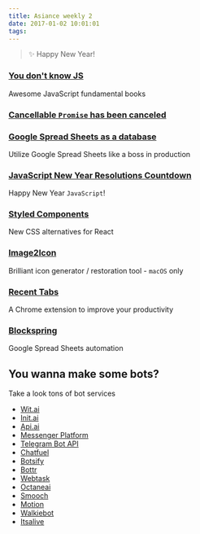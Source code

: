 ```yaml
---
title: Asiance weekly 2
date: 2017-01-02 10:01:01
tags:
---
```


> ✨ Happy New Year!

### [You don't know JS](https://github.com/getify/You-Dont-Know-JS/)

Awesome JavaScript fundamental books

### [Cancellable `Promise` has been canceled](https://github.com/tc39/proposal-cancelable-promises)

### [Google Spread Sheets as a database](https://mashe.hawksey.info/2014/07/google-sheets-as-a-database-insert-with-apps-script-using-postget-methods-with-ajax-example/)

Utilize Google Spread Sheets like a boss in production

### [JavaScript New Year Resolutions Countdown](https://medium.com/javascript-scene/javascript-new-year-resolutions-countdown-8390dae90762#.h7jczhzgc)

Happy New Year `JavaScript`!

### [Styled Components](https://github.com/styled-components/styled-components/)

New CSS alternatives for React

### [Image2Icon](http://www.img2icnsapp.com/)

Brilliant icon generator / restoration tool - `macOS` only

### [Recent Tabs](https://chrome.google.com/webstore/detail/ocllfmhjhfmogablefmibmjcodggknml)

A Chrome extension to improve your productivity

### [Blockspring](https://www.blockspring.com/)

Google Spread Sheets automation

## You wanna make some bots?

Take a look tons of bot services

* [Wit.ai](https://wit.ai/)
* [Init.ai](https://www.init.ai/)
* [Api.ai](https://api.ai/)
* [Messenger Platform](https://developers.facebook.com/docs/messenger-platform)
* [Telegram Bot API](https://core.telegram.org/bots/api)
* [Chatfuel](https://chatfuel.com/)
* [Botsify](https://botsify.com/)
* [Bottr](https://bottr.co/)
* [Webtask](https://webtask.io/)
* [Octaneai](https://octaneai.com/)
* [Smooch](https://smooch.io/)
* [Motion](https://www.motion.ai/)
* [Walkiebot](https://walkiebot.co/)
* [Itsalive](https://itsalive.io/)
